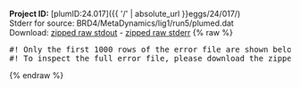 **Project ID:** [plumID:24.017]({{ '/' | absolute_url }}eggs/24/017/)  
Stderr for source:  BRD4/MetaDynamics/lig1/run5/plumed.dat   
Download: [zipped raw stdout](plumed.dat.plumed.stdout.txt.zip) - [zipped raw stderr](plumed.dat.plumed.stderr.txt.zip) 
{% raw %}
<pre>
#! Only the first 1000 rows of the error file are shown below
#! To inspect the full error file, please download the zipped raw stderr file above
</pre>
{% endraw %}
